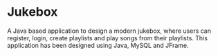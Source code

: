 # Jukebox
A Java based application to design a modern jukebox, where users can register, login, create playlists and play songs from their playlists. This application has been designed using Java, MySQL and JFrame.
